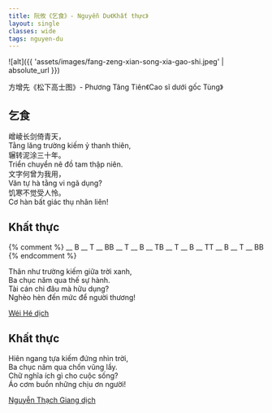 ```yaml
---
title: 阮攸《乞食》- Nguyễn Du《Khất thực》
layout: single
classes: wide
tags: nguyen-du
---
```


![alt]({{ 'assets/images/fang-zeng-xian-song-xia-gao-shi.jpeg' | absolute_url }})
> <cite>
方增先《松下高士图》- Phương Tăng Tiên《Cao sĩ dưới gốc Tùng》
</cite>

## 乞食
嶒崚长剑倚青天，\
Tằng lăng trường kiếm ỷ thanh thiên,\
辗转泥涂三十年。\
Triển chuyển nê đồ tam thập niên.\
文字何曾为我用，\
Văn tự hà tằng vi ngã dụng?\
饥寒不觉受人怜。\
Cơ hàn bất giác thụ nhân liên!

## Khất thực
{% comment %}
__ B __ T __ BB
__ T __ B __ TB
__ T __ B __ TT
__ B __ T __ BB
{% endcomment %}

Thân như trường kiếm giữa trời xanh,\
Ba chục năm qua thế sự hành.\
Tài cán chi đâu mà hữu dụng?\
Nghèo hèn đến mức để người thương!

> <cite>
<a target="_blank" href="https://wei-he.xyz">Wéi Hé dịch</a>
</cite>

## Khất thực
Hiên ngang tựa kiếm đứng nhìn trời,\
Ba chục năm qua chốn vũng lầy.\
Chữ nghĩa ích gì cho cuộc sống?\
Áo cơm buồn những chịu ơn người!

> <cite>
<a target="_blank" href="https://www.thivien.net/Nguy%E1%BB%85n-Th%E1%BA%A1ch-Giang/author-CvAZUU0eLlYNISop-HkZqA">
Nguyễn Thạch Giang dịch
</a>
</cite>